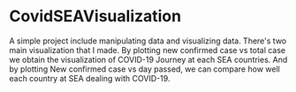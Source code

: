# CovidSEAVisualization
A simple project include manipulating data and visualizing data. There's two main visualization that I made. By plotting new confirmed case vs total case we obtain the visualization of COVID-19 Journey at each SEA countries. And by plotting New confirmed case vs day passed, we can compare how well each country at SEA dealing with COVID-19.
